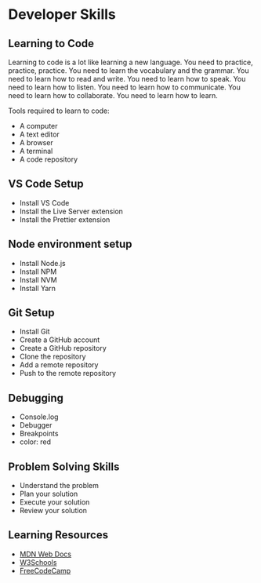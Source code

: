 # Developer Skills

## Learning to Code

Learning to code is a lot like learning a new language. You need to practice, practice, practice. You need to learn the vocabulary and the grammar. You need to learn how to read and write. You need to learn how to speak. You need to learn how to listen. You need to learn how to communicate. You need to learn how to collaborate. You need to learn how to learn.

Tools required to learn to code:

- A computer
- A text editor
- A browser
- A terminal
- A code repository

## VS Code Setup

- Install VS Code
- Install the Live Server extension
- Install the Prettier extension

## Node environment setup

- Install Node.js
- Install NPM
- Install NVM
- Install Yarn

## Git Setup

- Install Git
- Create a GitHub account
- Create a GitHub repository
- Clone the repository
- Add a remote repository
- Push to the remote repository

## Debugging

- Console.log
- Debugger
- Breakpoints
- color: red

## Problem Solving Skills

- Understand the problem
- Plan your solution
- Execute your solution
- Review your solution

## Learning Resources

- [MDN Web Docs](https://developer.mozilla.org/en-US/)
- [W3Schools](https://www.w3schools.com/)
- [FreeCodeCamp](https://www.freecodecamp.org/)
